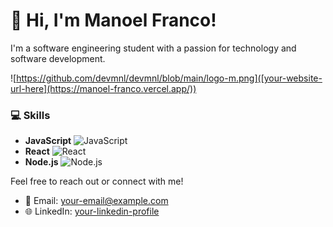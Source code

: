 # 👋 Hi, I'm Manoel Franco!

I'm a software engineering student with a passion for technology and software development. 

![https://github.com/devmnl/devmnl/blob/main/logo-m.png]([your-website-url-here](https://manoel-franco.vercel.app/))

### 💻 Skills

- **JavaScript** ![JavaScript](https://img.shields.io/badge/JavaScript-F7DF1E?style=flat&logo=javascript&logoColor=black)
- **React** ![React](https://img.shields.io/badge/React-61DAFB?style=flat&logo=react&logoColor=black)
- **Node.js** ![Node.js](https://img.shields.io/badge/Node.js-339933?style=flat&logo=node.js&logoColor=white)

Feel free to reach out or connect with me!

- 📧 Email: [your-email@example.com](mailto:your-email@example.com)
- 🌐 LinkedIn: [your-linkedin-profile](https://www.linkedin.com/in/your-linkedin-profile)












